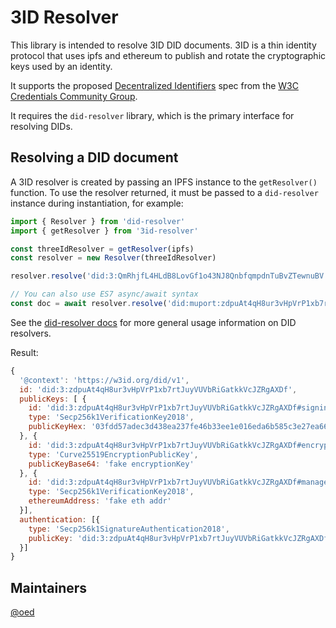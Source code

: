 # 3ID Resolver

This library is intended to resolve 3ID DID documents. 3ID is a thin identity protocol that uses ipfs and ethereum to publish and rotate the cryptographic keys used by an identity.

It supports the proposed [Decentralized Identifiers](https://w3c-ccg.github.io/did-spec/) spec from the [W3C Credentials Community Group](https://w3c-ccg.github.io).

It requires the `did-resolver` library, which is the primary interface for resolving DIDs.

## Resolving a DID document

A 3ID resolver is created by passing an IPFS instance to the `getResolver()` function. To use the resolver returned, it must be passed to a `did-resolver` instance during instantiation, for example:

```js
import { Resolver } from 'did-resolver'
import { getResolver } from '3id-resolver'

const threeIdResolver = getResolver(ipfs)
const resolver = new Resolver(threeIdResolver)

resolver.resolve('did:3:QmRhjfL4HLdB8LovGf1o43NJ8QnbfqmpdnTuBvZTewnuBV').then(doc => console.log)

// You can also use ES7 async/await syntax
const doc = await resolver.resolve('did:muport:zdpuAt4qH8ur3vHpVrP1xb7rtJuyVUVbRiGatkkVcJZRgAXDf')
```

See the [did-resolver docs](https://github.com/decentralized-identity/did-resolver) for more general usage information on DID resolvers.

Result:
```js
{
  '@context': 'https://w3id.org/did/v1',
  id: 'did:3:zdpuAt4qH8ur3vHpVrP1xb7rtJuyVUVbRiGatkkVcJZRgAXDf',
  publicKeys: [ {
    id: 'did:3:zdpuAt4qH8ur3vHpVrP1xb7rtJuyVUVbRiGatkkVcJZRgAXDf#signingKey',
    type: 'Secp256k1VerificationKey2018',
    publicKeyHex: '03fdd57adec3d438ea237fe46b33ee1e016eda6b585c3e27ea66686c2ea5358479'
  }, {
    id: 'did:3:zdpuAt4qH8ur3vHpVrP1xb7rtJuyVUVbRiGatkkVcJZRgAXDf#encryptionKey',
    type: 'Curve25519EncryptionPublicKey',
    publicKeyBase64: 'fake encryptionKey'
  }, {
    id: 'did:3:zdpuAt4qH8ur3vHpVrP1xb7rtJuyVUVbRiGatkkVcJZRgAXDf#managementKey',
    type: 'Secp256k1VerificationKey2018',
    ethereumAddress: 'fake eth addr'
  }],
  authentication: [{
    type: 'Secp256k1SignatureAuthentication2018',
    publicKey: 'did:3:zdpuAt4qH8ur3vHpVrP1xb7rtJuyVUVbRiGatkkVcJZRgAXDf#signingKey'
  }]
}
```

## Maintainers
[@oed](https://github.com/oed)
